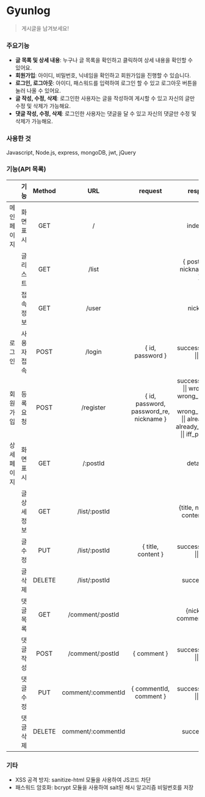 # Gyunlog

>게시글을 남겨보세요!


### 주요기능
- **글 목록 및 상세 내용**: 누구나 글 목록을 확인하고 클릭하여 상세 내용을 확인할 수 있어요.
- **회원가입**: 아이디, 비밀번호, 닉네임을 확인하고 회원가입을 진행할 수 있습니다.
- **로그인, 로그아웃**: 아이디, 패스워드를 입력하여 로그인 할 수 있고 로그아웃 버튼을 눌러 나올 수 있어요.
- **글 작성, 수정, 삭제**: 로그인한 사용자는 글을 작성하여 게시할 수 있고 자신의 글만 수정 및 삭제가 가능해요.
- **댓글 작성, 수정, 삭제**: 로그인한 사용자는 댓글을 달 수 있고 자신의 댓글만 수정 및 삭제가 가능해요.


### 사용한 것
Javascript, Node.js, express, mongoDB, jwt, jQuery


### 기능(API 목록)
|             |     기능     | Method |        URL         |                 request                 |                           response                           |
| :---------: | :----------: | :----: | :-------------: | :----------------------------: | :-----------------------------: |
| 메인 페이지 |  화면 표시   |  GET   |         /          |                                         |                          index.html              |
|             |  글 리스트   |  GET   |       /list        |                                         |             { postId, title, nickname, date }...    |
|             |  접속 정보   |  GET   |       /user        |                                         |                           nickname                |
|   로그인    | 사용자 접속  |  POST  |       /login       |            { id, password }             |                 success \|\| empty \|\| fail       |
|  회원가입   |  등록 요청   |  POST  |     /register      | { id, password, password_re, nickname } | success \|\| empty \|\| wrong_id \|\| wrong_nickname \|\| wrong_password \|\| already_id \|\| already_nickname \|\| iff_password |
| 상세 페이지 |  화면 표시   |  GET   |      /:postId      |                                         |                         detail.html                  |
|             | 글 상세 정보 |  GET   |   /list/:postId    |                                         |               {title, nickname, content, date}     |
|             |   글 수정    |  PUT   |   /list/:postId    |           { title, content  }           |                 success \|\| empty \|\| fail            |
|             |   글 삭제    | DELETE |   /list/:postId    |                                         |                      success \|\| fail              |
|             |  댓글 목록   |  GET   |  /comment/:postId  |                                         |                 {nickname, comment, date}...           |
|             |  댓글 작성   |  POST  |  /comment/:postId  |               { comment }               |                 success \|\| empty \|\| fail           |
|             |  댓글 수정   |  PUT   | comment/:commentId |         { commentId, comment }          |                 success \|\| empty \|\| fail         |
|             |  댓글 삭제   | DELETE | comment/:commentId |                                         |                      success \|\| fail               |



### 기타
- XSS 공격 방지: sanitize-html 모듈을 사용하여 JS코드 차단
- 패스워드 암호화: bcrypt 모듈을 사용하여 salt된 해시 알고리즘 비밀번호를 저장

